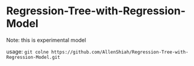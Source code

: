 # Regression-Tree-with-Regression-Model

Note: this is experimental model

usage: ```git colne https://github.com/AllenShiah/Regression-Tree-with-Regression-Model.git```
